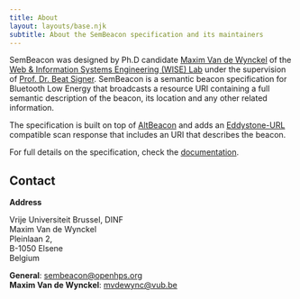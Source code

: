 ```yaml
---
title: About
layout: layouts/base.njk
subtitle: About the SemBeacon specification and its maintainers
---
```


SemBeacon was designed by Ph.D candidate [Maxim Van de Wynckel](https://wise.vub.ac.be/maxim-van-de-wynckel) of the [Web & Information Systems Engineering (WISE) Lab](https://wise.vub.ac.be) under the supervision of [Prof. Dr. Beat Signer](https://beatsigner.com). SemBeacon is a semantic beacon specification for Bluetooth Low Energy that broadcasts a resource URI containing a full semantic description of the beacon, its location and any other related information.

The specification is built on top of [AltBeacon](https://altbeacon.org) and adds an [Eddystone-URL]() compatible scan response
that includes an URI that describes the beacon.

For full details on the specification, check the [documentation](/docs).

## Contact

**Address**

Vrije Universiteit Brussel, DINF\
Maxim Van de Wynckel\
Pleinlaan 2,\
B-1050 Elsene\
Belgium

**General**: [sembeacon@openhps.org](mailto:sembeacon@openhps.org)\
**Maxim Van de Wynckel**: [mvdewync@vub.be](mailto:mvdewync@vub.be)